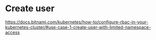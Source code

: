 # Create user

https://docs.bitnami.com/kubernetes/how-to/configure-rbac-in-your-kubernetes-cluster/#use-case-1-create-user-with-limited-namespace-access
